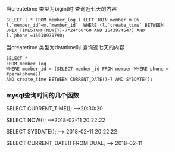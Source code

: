 当createtime 类型为bigint时 查询近七天的内容
```
SELECT l.* FROM member_log l LEFT JOIN member m ON l.`member_id`=m.`member_id`  WHERE (l.`create_time` BETWEEN  UNIX_TIMESTAMP(NOW())-7*24*60*60 AND 1543974547) AND l.`phone`=15618970790;
```
当createtime 类型为datatime时 查询近七天的内容
```
SELECT *
FROM member_log
WHERE member_id = (SELECT member_id FROM member WHERE phone = #para(phone))
AND create_time BETWEEN CURRENT_DATE()-7 AND SYSDATE();
```
### mysql查询时间的几个函数
SELECT CURRENT_TIME(); -->20:30:20

SELECT NOW(); -->2018-02-11 20:22:22

SELECT SYSDATE(); --> 2018-02-11 20:22:22

SELECT CURRENT_DATE() FROM DUAL; --> 2018-02-11
